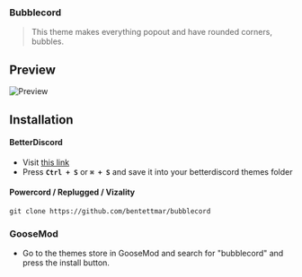 ### Bubblecord

> This theme makes everything popout and have rounded corners, bubbles.

## Preview

![Preview](https://pomf.invoked.me/ebULaMwQ.png)

## Installation
#### BetterDiscord
- Visit [this link](https://raw.githubusercontent.com/bentettmar/bubblecord/main/bubblecord.theme.css)
- Press **`Ctrl + S`** or **`⌘ + S`** and save it into your betterdiscord themes folder

#### Powercord / Replugged / Vizality
`git clone https://github.com/bentettmar/bubblecord`

### GooseMod
- Go to the themes store in GooseMod and search for "bubblecord" and press the install button.